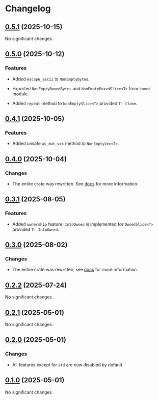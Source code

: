 # Changelog

<!-- changelogging: start -->

## [0.5.1](https://github.com/nekitdev/non-empty-slice/tree/v0.5.1) (2025-10-15)

No significant changes.

## [0.5.0](https://github.com/nekitdev/non-empty-slice/tree/v0.5.0) (2025-10-12)

### Features

- Added `escape_ascii` to `NonEmptyBytes`.

- Exported `NonEmptyBoxedBytes` and `NonEmptyBoxedSlice<T>` from `boxed` module.

- Added `repeat` method to `NonEmptySlice<T>` provided `T: Clone`.

## [0.4.1](https://github.com/nekitdev/non-empty-slice/tree/v0.4.1) (2025-10-05)

### Features

- Added unsafe `as_mut_vec` method to `NonEmptyVec<T>`.

## [0.4.0](https://github.com/nekitdev/non-empty-slice/tree/v0.4.0) (2025-10-04)

### Changes

- The entire crate was rewritten. See [docs](https://docs.rs/non-empty-slice) for more information.

## [0.3.1](https://github.com/nekitdev/non-empty-slice/tree/v0.3.1) (2025-08-05)

### Features

- Added `ownership` feature: `IntoOwned` is implemented for `OwnedSlice<T>` provided `T: IntoOwned`.

## [0.3.0](https://github.com/nekitdev/non-empty-slice/tree/v0.3.0) (2025-08-02)

### Changes

- The entire crate was rewritten; see [docs](https://docs.rs/non-empty-slice) for more information.

## [0.2.2](https://github.com/nekitdev/non-empty-slice/tree/v0.2.2) (2025-07-24)

No significant changes.

## [0.2.1](https://github.com/nekitdev/non-empty-slice/tree/v0.2.1) (2025-05-01)

No significant changes.

## [0.2.0](https://github.com/nekitdev/non-empty-slice/tree/v0.2.0) (2025-05-01)

### Changes

- All features except for `std` are now disabled by default.

## [0.1.0](https://github.com/nekitdev/non-empty-slice/tree/v0.1.0) (2025-05-01)

No significant changes.
